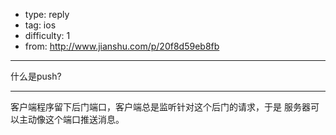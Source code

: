 - type: reply
- tag: ios
- difficulty:  1
- from: http://www.jianshu.com/p/20f8d59eb8fb

--------

什么是push?

---------

客户端程序留下后门端口，客户端总是监听针对这个后门的请求，于是 服务器可以主动像这个端口推送消息。
